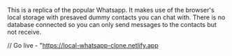 This is a replica of the popular Whatsapp. It makes use of the browser's local storage with presaved dummy contacts you can chat with. There is no database connected so you can only send messages to the contacts but not receive.

// Go live - "https://local-whatsapp-clone.netlify.app
